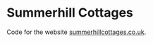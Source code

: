 # Summerhill Cottages

Code for the website [summerhillcottages.co.uk](https://www.summerhillcottages.co.uk).
